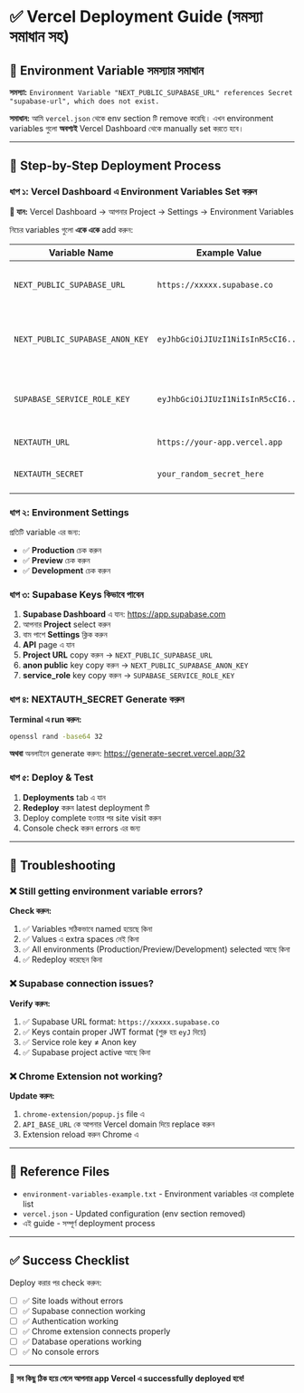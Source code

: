 # ✅ Vercel Deployment Guide (সমস্যা সমাধান সহ)

## 🚨 Environment Variable সমস্যার সমাধান

**সমস্যা:** `Environment Variable "NEXT_PUBLIC_SUPABASE_URL" references Secret "supabase-url", which does not exist.`

**সমাধান:** আমি `vercel.json` থেকে env section টি remove করেছি। এখন environment variables গুলো **অবশ্যই** Vercel Dashboard থেকে manually set করতে হবে।

---

## 🚀 Step-by-Step Deployment Process

### ধাপ ১: Vercel Dashboard এ Environment Variables Set করুন

**🔗 যান:** Vercel Dashboard → আপনার Project → Settings → Environment Variables

নিচের variables গুলো **একে একে** add করুন:

| Variable Name | Example Value | কোথা থেকে পাবেন |
|---------------|---------------|-------------------|
| `NEXT_PUBLIC_SUPABASE_URL` | `https://xxxxx.supabase.co` | Supabase Dashboard → Settings → API |
| `NEXT_PUBLIC_SUPABASE_ANON_KEY` | `eyJhbGciOiJIUzI1NiIsInR5cCI6...` | Supabase Dashboard → Settings → API (anon public) |
| `SUPABASE_SERVICE_ROLE_KEY` | `eyJhbGciOiJIUzI1NiIsInR5cCI6...` | Supabase Dashboard → Settings → API (service_role) |
| `NEXTAUTH_URL` | `https://your-app.vercel.app` | আপনার Vercel domain |
| `NEXTAUTH_SECRET` | `your_random_secret_here` | Random string generate করুন |

### ধাপ ২: Environment Settings

প্রতিটি variable এর জন্য:
- ✅ **Production** চেক করুন
- ✅ **Preview** চেক করুন  
- ✅ **Development** চেক করুন

### ধাপ ৩: Supabase Keys কিভাবে পাবেন

1. **Supabase Dashboard** এ যান: https://app.supabase.com
2. আপনার **Project** select করুন
3. বাম পাশে **Settings** ক্লিক করুন
4. **API** page এ যান
5. **Project URL** copy করুন → `NEXT_PUBLIC_SUPABASE_URL`
6. **anon public** key copy করুন → `NEXT_PUBLIC_SUPABASE_ANON_KEY`
7. **service_role** key copy করুন → `SUPABASE_SERVICE_ROLE_KEY`

### ধাপ ৪: NEXTAUTH_SECRET Generate করুন

**Terminal এ run করুন:**
```bash
openssl rand -base64 32
```

**অথবা** অনলাইনে generate করুন: https://generate-secret.vercel.app/32

### ধাপ ৫: Deploy & Test

1. **Deployments** tab এ যান
2. **Redeploy** করুন latest deployment টি
3. Deploy complete হওয়ার পর site visit করুন
4. Console check করুন errors এর জন্য

---

## 🔧 Troubleshooting

### ❌ Still getting environment variable errors?

**Check করুন:**
1. ✅ Variables সঠিকভাবে named হয়েছে কিনা
2. ✅ Values এ extra spaces নেই কিনা  
3. ✅ All environments (Production/Preview/Development) selected আছে কিনা
4. ✅ Redeploy করেছেন কিনা

### ❌ Supabase connection issues?

**Verify করুন:**
1. ✅ Supabase URL format: `https://xxxxx.supabase.co`
2. ✅ Keys contain proper JWT format (শুরু হয় `eyJ` দিয়ে)
3. ✅ Service role key ≠ Anon key
4. ✅ Supabase project active আছে কিনা

### ❌ Chrome Extension not working?

**Update করুন:**
1. `chrome-extension/popup.js` file এ
2. `API_BASE_URL` কে আপনার Vercel domain দিয়ে replace করুন
3. Extension reload করুন Chrome এ

---

## 📁 Reference Files

- `environment-variables-example.txt` - Environment variables এর complete list
- `vercel.json` - Updated configuration (env section removed)
- এই guide - সম্পূর্ণ deployment process

---

## ✅ Success Checklist

Deploy করার পর check করুন:

- [ ] ✅ Site loads without errors
- [ ] ✅ Supabase connection working  
- [ ] ✅ Authentication working
- [ ] ✅ Chrome extension connects properly
- [ ] ✅ Database operations working
- [ ] ✅ No console errors

---

**🎉 সব কিছু ঠিক হয়ে গেলে আপনার app Vercel এ successfully deployed হবে!**
